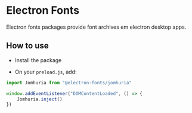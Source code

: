 # Electron Fonts

Electron fonts packages provide font archives em electron desktop apps.

## How to use

* Install the package

* On your `preload.js`, add:

```ts
import Jomhuria from "@electron-fonts/jomhuria"

window.addEventListener("DOMContentLoaded", () => {
    Jomhuria.inject()
})
```